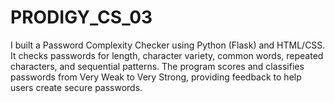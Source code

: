 # PRODIGY_CS_03
I built a Password Complexity Checker using Python (Flask) and HTML/CSS. It checks passwords for length, character variety, common words, repeated characters, and sequential patterns. The program scores and classifies passwords from Very Weak to Very Strong, providing feedback to help users create secure passwords.
